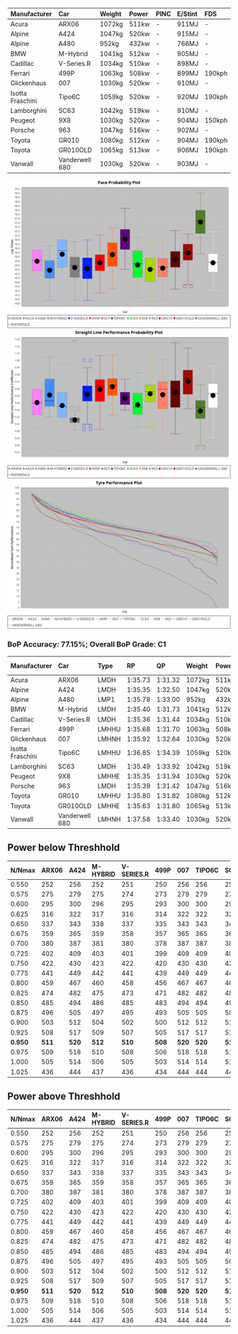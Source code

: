 | Manufacturer     | Car            | Weight | Power | PINC    | E/Stint | FDS     |
|:-|:-|:-|:-|:-|:-|:-|
| Acura            | ARX06          | 1072kg | 511kw |    -    | 911MJ   |    -    |
| Alpine           | A424           | 1047kg | 520kw |    -    | 915MJ   |    -    |
| Alpine           | A480           | 952kg  | 432kw |    -    | 766MJ   |    -    |
| BMW              | M-Hybrid       | 1041kg | 512kw |    -    | 905MJ   |    -    |
| Cadillac         | V-Series.R     | 1034kg | 510kw |    -    | 898MJ   |    -    |
| Ferrari          | 499P           | 1063kg | 508kw |    -    | 899MJ   | 190kph  |
| Glickenhaus      | 007            | 1030kg | 520kw |    -    | 910MJ   |    -    |
| Isotta Fraschini | Tipo6C         | 1059kg | 520kw |    -    | 920MJ   | 190kph  |
| Lamborghini      | SC63           | 1042kg | 519kw |    -    | 910MJ   |    -    |
| Peugeot          | 9X8            | 1030kg | 520kw |    -    | 904MJ   | 150kph  |
| Porsche          | 963            | 1047kg | 516kw |    -    | 902MJ   |    -    |
| Toyota           | GR010          | 1080kg | 512kw |    -    | 904MJ   | 190kph  |
| Toyota           | GR010OLD       | 1065kg | 513kw |    -    | 906MJ   | 190kph  |
| Vanwall          | Vanderwell 680 | 1030kg | 520kw |    -    | 903MJ   |    -    |

![PACECHART](./IMG/CUSTOM.png)
![STRAIGHTLINEPERFORMANCECHART](./IMG/CUSTOM_sp.png)
![TYREPERFORMANCECHART](./IMG/CUSTOM_tw.png)

### BoP Accuracy: 77.15%; Overall BoP Grade: C1
| Manufacturer     | Car            | Type  | RP      | QP      | Weight | Power¹ | Threshhold | PINC    | Power² | E/Stint | AVG Vmax  | FDS     | RDLC | L/Stint | BOP-Grade | Model Accuracy | Model Points | Match%  |
|:-|:-|:-|:-|:-|:-|:-|:-|:-|:-|:-|:-|:-|:-|:-|:-|:-|:-|:-|
| Acura            | ARX06          | LMDH  | 1:35.73 | 1:31.32 | 1072kg | 511kw  | 210.0kph   |    -    | 511kw  |  911MJ  | 290.78kph |    -    | 0.99 | 37      | -B1       | 100.00%        | 995          | 88.16%  |
| Alpine           | A424           | LMDH  | 1:35.35 | 1:32.50 | 1047kg | 520kw  | 210.0kph   |    -    | 520kw  |  915MJ  | 294.62kph |    -    | 1.01 | 37      | -C2       | 100.00%        | 642          | 71.08%  |
| Alpine           | A480           | LMP1  | 1:35.78 | 1:33.00 |  952kg | 432kw  | 210.0kph   |    -    | 432kw  |  766MJ  | 289.32kph |    -    | 0.97 | 34      | ~A1       | 60.26%         | 849          | 100.00% |
| BMW              | M-Hybrid       | LMDH  | 1:35.40 | 1:31.73 | 1041kg | 512kw  | 210.0kph   |    -    | 512kw  |  905MJ  | 289.68kph |    -    | 1.03 | 37      | -C1       | 100.00%        | 1714         | 77.01%  |
| Cadillac         | V-Series.R     | LMDH  | 1:35.36 | 1:31.44 | 1034kg | 510kw  | 210.0kph   |    -    | 510kw  |  898MJ  | 293.90kph |    -    | 1.03 | 37      | -C1       | 98.95%         | 2271         | 78.83%  |
| Ferrari          | 499P           | LMHHU | 1:35.68 | 1:31.70 | 1063kg | 508kw  | 210.0kph   |    -    | 508kw  |  899MJ  | 293.80kph | 190kph  | 1.03 | 37      | -A2       | 99.93%         | 2718         | 92.61%  |
| Glickenhaus      | 007            | LMHNH | 1:35.92 | 1:32.64 | 1030kg | 520kw  | 210.0kph   |    -    | 520kw  |  910MJ  | 297.34kph |    -    | 0.96 | 37      | ~A1       | 96.34%         | 1634         | 100.00% |
| Isotta Fraschini | Tipo6C         | LMHHU | 1:36.85 | 1:34.39 | 1059kg | 520kw  | 210.0kph   |    -    | 520kw  |  920MJ  | 293.31kph | 190kph  | 1.04 | 37      | +Ω1       | 92.36%         | 133          | 19.90%  |
| Lamborghini      | SC63           | LMDH  | 1:35.49 | 1:33.92 | 1042kg | 519kw  | 210.0kph   |    -    | 519kw  |  910MJ  | 292.62kph |    -    | 1.05 | 37      | -B1       | 96.54%         | 418          | 86.60%  |
| Peugeot          | 9X8            | LMHHE | 1:35.35 | 1:31.94 | 1030kg | 520kw  | 210.0kph   |    -    | 520kw  |  904MJ  | 295.01kph | 150kph  | 1.03 | 37      | -B2       | 88.68%         | 2617         | 82.81%  |
| Porsche          | 963            | LMDH  | 1:35.39 | 1:31.42 | 1047kg | 516kw  | 210.0kph   |    -    | 516kw  |  902MJ  | 294.28kph |    -    | 1.01 | 37      | -C1       | 99.98%         | 6168         | 79.06%  |
| Toyota           | GR010          | LMHHU | 1:35.80 | 1:31.82 | 1080kg | 512kw  | 210.0kph   |    -    | 512kw  |  904MJ  | 292.80kph | 190kph  | 1.02 | 37      | ~A1       | 98.53%         | 3557         | 100.00% |
| Toyota           | GR010OLD       | LMHHE | 1:35.63 | 1:31.80 | 1065kg | 513kw  | 210.0kph   |    -    | 513kw  |  906MJ  | 295.92kph | 190kph  | 1.02 | 37      | ~A1       | 92.01%         | 1427         | 96.22%  |
| Vanwall          | Vanderwell 680 | LMHNH | 1:37.58 | 1:33.40 | 1030kg | 520kw  | 210.0kph   |    -    | 520kw  |  903MJ  | 291.24kph |    -    | 1.01 | 37      | +Ω1       | 94.62%         | 633          | 7.83%   |

## Power below Threshhold
| N/Nmax    | ARX06   | A424    | M-HYBRID | V-SERIES.R | 499P    | 007     | TIPO6C  | SC63    | 9X8     | 963     | GR010   | GR010OLD | VANDERWELL 680 | ​     | RPM      | A480    |
|:-|:-|:-|:-|:-|:-|:-|:-|:-|:-|:-|:-|:-|:-|:-|:-|:-|
|  0.550    |  252    |  256    |  252     |  251       |  250    |  256    |  256    |  256    |  256    |  254    |  252    |  253     |  256           |  ​    |   --     |   -     |
|  0.575    |  275    |  279    |  275     |  274       |  273    |  279    |  279    |  279    |  279    |  277    |  275    |  276     |  279           |  ​    |   --     |   -     |
|  0.600    |  295    |  300    |  296     |  295       |  293    |  300    |  300    |  299    |  300    |  298    |  296    |  296     |  300           |  ​    |   --     |   -     |
|  0.625    |  316    |  322    |  317     |  316       |  314    |  322    |  322    |  321    |  322    |  319    |  317    |  317     |  322           |  ​    |   --     |   -     |
|  0.650    |  337    |  343    |  338     |  337       |  335    |  343    |  343    |  342    |  343    |  340    |  338    |  338     |  343           |  ​    |   --     |   -     |
|  0.675    |  359    |  365    |  359     |  358       |  357    |  365    |  365    |  364    |  365    |  362    |  359    |  360     |  365           |  ​    |   --     |   -     |
|  0.700    |  380    |  387    |  381     |  380       |  378    |  387    |  387    |  386    |  387    |  384    |  381    |  382     |  387           |  ​    |   --     |   -     |
|  0.725    |  402    |  409    |  403     |  401       |  399    |  409    |  409    |  408    |  409    |  406    |  403    |  403     |  409           |  ​    |   --     |   -     |
|  0.750    |  422    |  430    |  423     |  422       |  420    |  430    |  430    |  429    |  430    |  427    |  423    |  424     |  430           |  ​    |   --     |   -     |
|  0.775    |  441    |  449    |  442     |  441       |  439    |  449    |  449    |  448    |  449    |  446    |  442    |  443     |  449           |  ​    |  5000    |  254    |
|  0.800    |  459    |  467    |  460     |  458       |  456    |  467    |  467    |  466    |  467    |  463    |  460    |  461     |  467           |  ​    |  5500    |  300    |
|  0.825    |  474    |  482    |  475     |  473       |  471    |  482    |  482    |  481    |  482    |  478    |  475    |  476     |  482           |  ​    |  6000    |  335    |
|  0.850    |  485    |  494    |  486     |  485       |  483    |  494    |  494    |  493    |  494    |  490    |  486    |  487     |  494           |  ​    |  6500    |  378    |
|  0.875    |  496    |  505    |  497     |  495       |  493    |  505    |  505    |  504    |  505    |  501    |  497    |  498     |  505           |  ​    |  7000    |  422    |
|  0.900    |  503    |  512    |  504     |  502       |  500    |  512    |  512    |  511    |  512    |  508    |  504    |  505     |  512           |  ​    |  7500    |  433    |
|  0.925    |  508    |  517    |  509     |  507       |  505    |  517    |  517    |  516    |  517    |  513    |  509    |  510     |  517           |  ​    |  8000    |  429    |
| **0.950** | **511** | **520** | **512**  | **510**    | **508** | **520** | **520** | **519** | **520** | **516** | **512** | **513**  | **520**        | **​** | **8500** | **432** |
|  0.975    |  509    |  518    |  510     |  508       |  506    |  518    |  518    |  517    |  518    |  514    |  510    |  511     |  518           |  ​    |  9000    |  216    |
|  1.000    |  505    |  514    |  506     |  505       |  503    |  514    |  514    |  513    |  514    |  510    |  506    |  507     |  514           |  ​    |   --     |   -     |
|  1.025    |  436    |  444    |  437     |  436       |  434    |  444    |  444    |  443    |  444    |  441    |  437    |  438     |  444           |  ​    |   --     |   -     |

## Power above Threshhold
| N/Nmax    | ARX06   | A424    | M-HYBRID | V-SERIES.R | 499P    | 007     | TIPO6C  | SC63    | 9X8     | 963     | GR010   | GR010OLD | VANDERWELL 680 | ​     | RPM      | A480    |
|:-|:-|:-|:-|:-|:-|:-|:-|:-|:-|:-|:-|:-|:-|:-|:-|:-|
|  0.550    |  252    |  256    |  252     |  251       |  250    |  256    |  256    |  256    |  256    |  254    |  252    |  253     |  256           |  ​    |   --     |   -     |
|  0.575    |  275    |  279    |  275     |  274       |  273    |  279    |  279    |  279    |  279    |  277    |  275    |  276     |  279           |  ​    |   --     |   -     |
|  0.600    |  295    |  300    |  296     |  295       |  293    |  300    |  300    |  299    |  300    |  298    |  296    |  296     |  300           |  ​    |   --     |   -     |
|  0.625    |  316    |  322    |  317     |  316       |  314    |  322    |  322    |  321    |  322    |  319    |  317    |  317     |  322           |  ​    |   --     |   -     |
|  0.650    |  337    |  343    |  338     |  337       |  335    |  343    |  343    |  342    |  343    |  340    |  338    |  338     |  343           |  ​    |   --     |   -     |
|  0.675    |  359    |  365    |  359     |  358       |  357    |  365    |  365    |  364    |  365    |  362    |  359    |  360     |  365           |  ​    |   --     |   -     |
|  0.700    |  380    |  387    |  381     |  380       |  378    |  387    |  387    |  386    |  387    |  384    |  381    |  382     |  387           |  ​    |   --     |   -     |
|  0.725    |  402    |  409    |  403     |  401       |  399    |  409    |  409    |  408    |  409    |  406    |  403    |  403     |  409           |  ​    |   --     |   -     |
|  0.750    |  422    |  430    |  423     |  422       |  420    |  430    |  430    |  429    |  430    |  427    |  423    |  424     |  430           |  ​    |   --     |   -     |
|  0.775    |  441    |  449    |  442     |  441       |  439    |  449    |  449    |  448    |  449    |  446    |  442    |  443     |  449           |  ​    |  5000    |  254    |
|  0.800    |  459    |  467    |  460     |  458       |  456    |  467    |  467    |  466    |  467    |  463    |  460    |  461     |  467           |  ​    |  5500    |  300    |
|  0.825    |  474    |  482    |  475     |  473       |  471    |  482    |  482    |  481    |  482    |  478    |  475    |  476     |  482           |  ​    |  6000    |  335    |
|  0.850    |  485    |  494    |  486     |  485       |  483    |  494    |  494    |  493    |  494    |  490    |  486    |  487     |  494           |  ​    |  6500    |  378    |
|  0.875    |  496    |  505    |  497     |  495       |  493    |  505    |  505    |  504    |  505    |  501    |  497    |  498     |  505           |  ​    |  7000    |  422    |
|  0.900    |  503    |  512    |  504     |  502       |  500    |  512    |  512    |  511    |  512    |  508    |  504    |  505     |  512           |  ​    |  7500    |  433    |
|  0.925    |  508    |  517    |  509     |  507       |  505    |  517    |  517    |  516    |  517    |  513    |  509    |  510     |  517           |  ​    |  8000    |  429    |
| **0.950** | **511** | **520** | **512**  | **510**    | **508** | **520** | **520** | **519** | **520** | **516** | **512** | **513**  | **520**        | **​** | **8500** | **432** |
|  0.975    |  509    |  518    |  510     |  508       |  506    |  518    |  518    |  517    |  518    |  514    |  510    |  511     |  518           |  ​    |  9000    |  216    |
|  1.000    |  505    |  514    |  506     |  505       |  503    |  514    |  514    |  513    |  514    |  510    |  506    |  507     |  514           |  ​    |   --     |   -     |
|  1.025    |  436    |  444    |  437     |  436       |  434    |  444    |  444    |  443    |  444    |  441    |  437    |  438     |  444           |  ​    |   --     |   -     |
